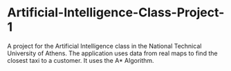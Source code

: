 # Artificial-Intelligence-Class-Project-1
A project for the Artificial Intelligence class in the National Technical University of Athens. The application uses data from real maps to find the closest taxi to a customer. It uses the A* Algorithm.
